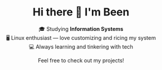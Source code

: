 <h1 align="center">Hi there 👋 I'm Been</h1>

<p align="center">
  🎓 Studying <b>Information Systems</b><br>
  🖥️ Linux enthusiast — love customizing and ricing my system<br>
  💻 Always learning and tinkering with tech
</p>

<p align="center">
  Feel free to check out my projects!
</p>
